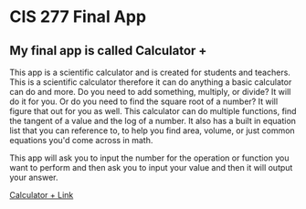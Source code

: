 # CIS 277 Final App
## My final app is called Calculator +
 
This app is a scientific calculator and is created for students and teachers. This is a scientific calculator therefore it can do anything a basic calculator can do and more. Do you need to add something, multiply, or divide? It will do it for you. Or do you need to find the square root of a number? It will figure that out for you as well. This calculator can do multiple functions, find the tangent of a value and the log of a number. It also has a built in equation list that you can reference to, to help you find area, volume, or just common equations you'd come across in math. 

This app will ask you to input the number for the operation or function you want to perform and then ask you to input your value and then it will output your answer.

<a href="https://repl.it/@brandon125/FinalApp">Calculator + Link</a>
